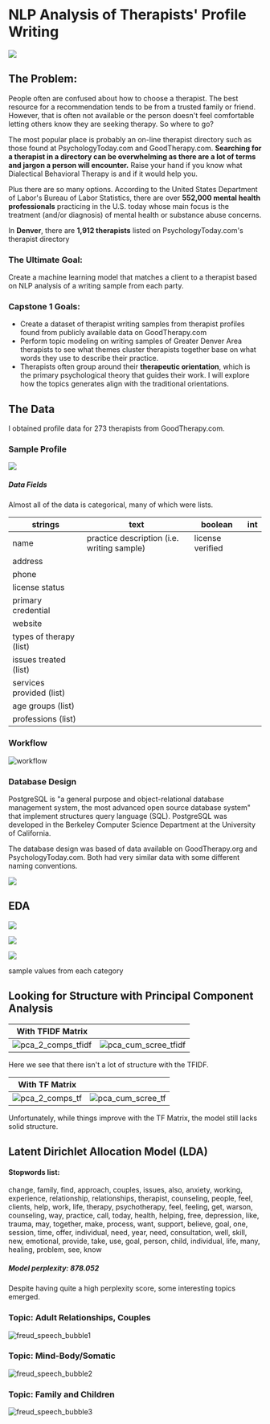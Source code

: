 # NLP Analysis of Therapists' Profile Writing

![](img/design/banner-head-shade.png)

## The Problem: 

People often are confused about how to choose a therapist. The best resource for a recommendation tends to be from a trusted family or friend. However, that is often not available or the person doesn't feel comfortable letting others know they are seeking therapy. So where to go? 

The most popular place is probably an on-line therapist directory such as those found at PsychologyToday.com and GoodTherapy.com.  **Searching for a therapist in a directory can be overwhelming as there are a lot of terms and jargon a person will encounter.**  Raise your hand if you know what Dialectical Behavioral Therapy is and if it would help you.

Plus there are so many options. According to the United States Department of Labor's Bureau of Labor Statistics, there are over **552,000 mental health professionals** practicing in the U.S. today whose main focus is the treatment (and/or diagnosis) of mental health or substance abuse concerns.

In **Denver**, there are **1,912 therapists** listed on PsychologyToday.com's therapist directory

### The Ultimate Goal: 

Create a machine learning model that matches a client to a therapist based on NLP analysis of a writing sample from each party.

### Capstone 1 Goals:

- Create a dataset of therapist writing samples from therapist profiles found from publicly available data on GoodTherapy.com
- Perform topic modeling on writing samples of Greater Denver Area therapists to see what themes cluster therapists together base on what words they use to describe their practice.
- Therapists often group around their **therapeutic orientation**, which is the primary psychological theory that guides their work. I will explore how the topics generates align with the traditional orientations.

## The Data

I obtained profile data for 273 therapists from GoodTherapy.com. 

### Sample Profile

![](img/design/profile_example.png)



##### Data Fields

Almost all of the data is categorical, many of which were lists.

| strings                  | text                                       | boolean          | int  |
| ------------------------ | ------------------------------------------ | ---------------- | ---- |
| name                     | practice description (i.e. writing sample) | license verified |      |
| address                  |                                            |                  |      |
| phone                    |                                            |                  |      |
| license status           |                                            |                  |      |
| primary credential       |                                            |                  |      |
| website                  |                                            |                  |      |
| types of therapy (list)  |                                            |                  |      |
| issues treated (list)    |                                            |                  |      |
| services provided (list) |                                            |                  |      |
| age groups (list)        |                                            |                  |      |
| professions (list)       |                                            |                  |      |

### Workflow

![workflow](img/design/workflow.png)

### Database Design

PostgreSQL is "a general purpose and object-relational database management system, the most advanced open source database system" that implement structures query language (SQL).  PostgreSQL was developed in the Berkeley Computer Science Department at the University of California.

The database design was based of data available on GoodTherapy.org and PsychologyToday.com. Both had very similar data with some different naming conventions. 

![](img/design/TherapistFitterSchema.png)





## EDA

![](img/data_vis/word_count_hist.png)

![](img/data_vis/uniques_per_category.png)

![](img/data_vis/website_bar.png)







sample values from each category

## Looking for Structure with Principal Component Analysis

| With TFIDF Matrix                                        |                                                              |
| -------------------------------------------------------- | ------------------------------------------------------------ |
| ![pca_2_comps_tfidf](img/data_vis/pca_2_comps_tfidf.png) | ![pca_cum_scree_tfidf](img/data_vis/pca_cum_scree_tfidf.png) |

Here we see that there isn't a lot of structure with the TFIDF.



| With TF Matrix                                     |                                                        |
| -------------------------------------------------- | ------------------------------------------------------ |
| ![pca_2_comps_tf](img/data_vis/pca_2_comps_tf.png) | ![pca_cum_scree_tf](img/data_vis/pca_cum_scree_tf.png) |

Unfortunately, while things improve with the TF Matrix, the model still lacks solid structure.



## Latent Dirichlet Allocation Model (LDA)

#### Stopwords list: 

change, family, find, approach, couples, issues, also, anxiety, working, experience, relationship, relationships, therapist, counseling, people, feel, clients, help, work, life, therapy, psychotherapy, feel, feeling, get, warson, counseling, way, practice, call, today, health, helping, free, depression, like, trauma, may, together, make, process, want, support, believe, goal, one, session, time, offer, individual, need, year, need, consultation, well, skill, new, emotional, provide, take, use, goal, person, child, individual, life, many, healing, problem, see, know

##### Model perplexity: 878.052

Despite having quite a high perplexity score, some interesting topics emerged.



### Topic: Adult Relationships, Couples

![freud_speech_bubble1](img/design/freud_speech_bubble1.png)



### Topic: Mind-Body/Somatic

![freud_speech_bubble2](img/design/freud_speech_bubble2.png)



### Topic: Family and Children

![freud_speech_bubble3](img/design/freud_speech_bubble3.png)